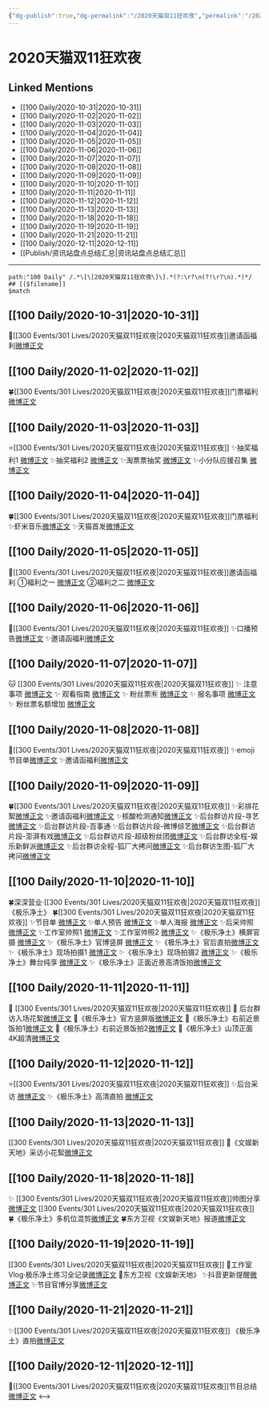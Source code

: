 ```yaml
---
{"dg-publish":true,"dg-permalink":"/2020天猫双11狂欢夜","permalink":"/2020天猫双11狂欢夜/","created":"2023-04-08T16:06:09.993+08:00","updated":"2023-04-10T16:04:03.297+08:00"}
---
```


# 2020天猫双11狂欢夜

## Linked Mentions
- [[100 Daily/2020-10-31\|2020-10-31]]
- [[100 Daily/2020-11-02\|2020-11-02]]
- [[100 Daily/2020-11-03\|2020-11-03]]
- [[100 Daily/2020-11-04\|2020-11-04]]
- [[100 Daily/2020-11-05\|2020-11-05]]
- [[100 Daily/2020-11-06\|2020-11-06]]
- [[100 Daily/2020-11-07\|2020-11-07]]
- [[100 Daily/2020-11-08\|2020-11-08]]
- [[100 Daily/2020-11-09\|2020-11-09]]
- [[100 Daily/2020-11-10\|2020-11-10]]
- [[100 Daily/2020-11-11\|2020-11-11]]
- [[100 Daily/2020-11-12\|2020-11-12]]
- [[100 Daily/2020-11-13\|2020-11-13]]
- [[100 Daily/2020-11-18\|2020-11-18]]
- [[100 Daily/2020-11-19\|2020-11-19]]
- [[100 Daily/2020-11-21\|2020-11-21]]
- [[100 Daily/2020-12-11\|2020-12-11]]
- [[Publish/资讯站盘点总结汇总\|资讯站盘点总结汇总]]


---

```expander
path:"100 Daily" /.*\[\[2020天猫双11狂欢夜\]\].*(?:\r?\n(?!\r?\n).*)*/
## [[$filename]]
$match
```
## [[100 Daily/2020-10-31\|2020-10-31]]
🎵[[300 Events/301 Lives/2020天猫双11狂欢夜\|2020天猫双11狂欢夜]]邀请函福利[微博正文](https://m.weibo.cn/6466290670/4566139399048652)

## [[100 Daily/2020-11-02\|2020-11-02]]
🍀[[300 Events/301 Lives/2020天猫双11狂欢夜\|2020天猫双11狂欢夜]]门票福利[微博正文](https://m.weibo.cn/6466290670/4566795858747070)

## [[100 Daily/2020-11-03\|2020-11-03]]
⭐[[300 Events/301 Lives/2020天猫双11狂欢夜\|2020天猫双11狂欢夜]]
✨抽奖福利1 [微博正文](https://m.weibo.cn/6466290670/4567136476866951)
✨抽奖福利2 [微博正文](https://m.weibo.cn/6466290670/4567200080336637)
✨淘票票抽奖 [微博正文](https://m.weibo.cn/6466290670/4567272490279513)
✨小分队应援召集 [微博正文](https://m.weibo.cn/6466290670/4567153493935569)
## [[100 Daily/2020-11-04\|2020-11-04]]
🍀[[300 Events/301 Lives/2020天猫双11狂欢夜\|2020天猫双11狂欢夜]]门票福利
✨虾米音乐[微博正文](https://m.weibo.cn/6466290670/4567574895399010)
✨天猫首发[微博正文](https://m.weibo.cn/6466290670/4567575487322177)
## [[100 Daily/2020-11-05\|2020-11-05]]
💫[[300 Events/301 Lives/2020天猫双11狂欢夜\|2020天猫双11狂欢夜]]邀请函福利
①福利之一 [微博正文](https://m.weibo.cn/6466290670/4567892677366816)
②福利之二 [微博正文](https://m.weibo.cn/6466290670/4567969276887428)
## [[100 Daily/2020-11-06\|2020-11-06]]
💫[[300 Events/301 Lives/2020天猫双11狂欢夜\|2020天猫双11狂欢夜]]
✨口播预告[微博正文](https://m.weibo.cn/6466290670/4568235104542471)
✨邀请函福利[微博正文](https://m.weibo.cn/6466290670/4568283841825893)
## [[100 Daily/2020-11-07\|2020-11-07]]
🐱 [[300 Events/301 Lives/2020天猫双11狂欢夜\|2020天猫双11狂欢夜]]
✨ 注意事项 [微博正文](https://m.weibo.cn/6466290670/4568622837534833)
✨ 观看指南 [微博正文](https://m.weibo.cn/6466290670/4568630576027488)
✨ 粉丝票🈶 [微博正文](https://m.weibo.cn/6466290670/4568677364796884)
✨ 报名事项 [微博正文](https://m.weibo.cn/6466290670/4568691503792221)
✨ 粉丝票名额增加 [微博正文](https://m.weibo.cn/6466290670/4568770813891057)
## [[100 Daily/2020-11-08\|2020-11-08]]
💫[[300 Events/301 Lives/2020天猫双11狂欢夜\|2020天猫双11狂欢夜]]
✨emoji节目单[微博正文](https://m.weibo.cn/6466290670/4568958491435254)
✨邀请函福利[微博正文](https://m.weibo.cn/6466290670/4568999977551286)
## [[100 Daily/2020-11-09\|2020-11-09]]
🍀[[300 Events/301 Lives/2020天猫双11狂欢夜\|2020天猫双11狂欢夜]]
✨彩排花絮[微博正文](https://m.weibo.cn/6466290670/4569490430628350)
✨邀请函福利[微博正文](https://m.weibo.cn/6466290670/4569269990331209)
✨核酸检测通知[微博正文](https://m.weibo.cn/6466290670/4569481735045253)
✨后台群访片段-寻艺[微博正文](https://m.weibo.cn/6466290670/4569502781538656)
✨后台群访片段-百事通[](https://m.weibo.cn/6466290670/4569513099529865)
✨后台群访片段-微博综艺[微博正文](https://m.weibo.cn/6466290670/4569498947953083)
✨后台群访片段-澎湃有戏[微博正文](https://m.weibo.cn/6466290670/4569503869174091)
✨后台群访片段-超级粉丝团[微博正文](https://m.weibo.cn/6466290670/4569501732964275)
✨后台群访全程-娱乐新鲜派[微博正文](https://m.weibo.cn/6466290670/4569503528656591)
✨后台群访全程-狐厂大拷问[微博正文](https://m.weibo.cn/6466290670/4569505449124471)
✨后台群访生图-狐厂大拷问[微博正文](https://m.weibo.cn/6466290670/4569500424349109)
## [[100 Daily/2020-11-10\|2020-11-10]]
🍀深深营业·[[300 Events/301 Lives/2020天猫双11狂欢夜\|2020天猫双11狂欢夜]]《极乐净土》 [](https://m.weibo.cn/1736988591/4569857146751391)
🍀[[300 Events/301 Lives/2020天猫双11狂欢夜\|2020天猫双11狂欢夜]]
✨节目单 [微博正文](https://m.weibo.cn/6466290670/4569746932499624)
✨单人预告 [微博正文](https://m.weibo.cn/6466290670/4569781560157663)
✨单人海报 [微博正文](https://m.weibo.cn/6466290670/4569783305773132)
✨后采帅照 [微博正文](https://m.weibo.cn/6466290670/4569660979419449)
✨工作室帅照1 [微博正文](https://m.weibo.cn/6466290670/4569826141931867)
✨工作室帅照2 [微博正文](https://m.weibo.cn/6466290670/4569845377276232)
✨《极乐净土》横屏官摄 [微博正文](https://m.weibo.cn/6466290670/4569841313525259)
✨《极乐净土》官博竖屏 [微博正文](https://m.weibo.cn/6466290670/4569844299607606)
✨《极乐净土》官后直拍[微博正文](https://m.weibo.cn/6466290670/4569902134854863)
✨《极乐净土》现场拍摄1 [微博正文](https://m.weibo.cn/6466290670/4569846660476007)
✨《极乐净土》现场拍摄2 [微博正文](https://m.weibo.cn/6466290670/4569847667891113)
✨《极乐净土》舞台纯享 [微博正文](https://m.weibo.cn/6466290670/4569858073964242)
✨《极乐净土》正面近景高清饭拍[微博正文](https://m.weibo.cn/5516625428/4569868400332252)
## [[100 Daily/2020-11-11\|2020-11-11]]
🍂 [[300 Events/301 Lives/2020天猫双11狂欢夜\|2020天猫双11狂欢夜]]
🥂 后台群访入场花絮[微博正文](https://m.weibo.cn/6466290670/4570034568954801)
🥂《极乐净土》官方竖屏版[微博正文](https://m.weibo.cn/6466290670/4570061916342665)
🥂《极乐净土》右前近景饭拍1[微博正文](https://m.weibo.cn/6466290670/4570003959194059)
🥂《极乐净土》右前近景饭拍2[微博正文](https://m.weibo.cn/6466290670/4570105335521065)
🥂《极乐净土》山顶正面4K超清[微博正文](https://m.weibo.cn/6466290670/4569992719504158)
## [[100 Daily/2020-11-12\|2020-11-12]]
⭐[[300 Events/301 Lives/2020天猫双11狂欢夜\|2020天猫双11狂欢夜]]
✨后台采访 [微博正文](https://weibo.com/6466290670/JtwbXDh29)
✨《极乐净土》高清直拍 [微博正文](https://weibo.com/6466290670/JtBiDCx6H)
## [[100 Daily/2020-11-13\|2020-11-13]]
[[300 Events/301 Lives/2020天猫双11狂欢夜\|2020天猫双11狂欢夜]]
💫《文娱新天地》采访小花絮[微博正文](https://m.weibo.cn/6466290670/4570899355274379)
## [[100 Daily/2020-11-18\|2020-11-18]]
✨ [[300 Events/301 Lives/2020天猫双11狂欢夜\|2020天猫双11狂欢夜]]帅图分享[微博正文](https://m.weibo.cn/6466290670/4572636330594504)
[[300 Events/301 Lives/2020天猫双11狂欢夜\|2020天猫双11狂欢夜]]
🍀《极乐净土》多机位混剪[微博正文](https://m.weibo.cn/6466290670/4572610924906780)
🍀东方卫视《文娱新天地》报道[微博正文](https://m.weibo.cn/6466290670/4572713169201672)
## [[100 Daily/2020-11-19\|2020-11-19]]
[[300 Events/301 Lives/2020天猫双11狂欢夜\|2020天猫双11狂欢夜]]
💫工作室Vlog·极乐净土练习全记录[微博正文](https://m.weibo.cn/6466290670/4573049388538012)
💫东方卫视《文娱新天地》
✨抖音更新提醒[微博正文](https://m.weibo.cn/6466290670/4572892425618338)
✨节目官博分享[微博正文](https://m.weibo.cn/6466290670/4573047622735248)
## [[100 Daily/2020-11-21\|2020-11-21]]
✨[[300 Events/301 Lives/2020天猫双11狂欢夜\|2020天猫双11狂欢夜]]
《极乐净土》直拍[微博正文](https://m.weibo.cn/6466290670/4573632234260654)
## [[100 Daily/2020-12-11\|2020-12-11]]
🎵[[300 Events/301 Lives/2020天猫双11狂欢夜\|2020天猫双11狂欢夜]]节目总结[微博正文](https://m.weibo.cn/6466290670/4580953416797937)
<-->